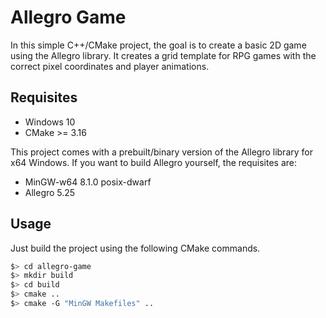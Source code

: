 # Allegro Game

In this simple C++/CMake project, the goal is to create a basic 2D game using the Allegro library. It creates a grid template for RPG games with the correct pixel coordinates and player animations.

## Requisites

- Windows 10
- CMake >= 3.16

This project comes with a prebuilt/binary version of the Allegro library for x64 Windows. If you want to build Allegro yourself, the requisites are:

- MinGW-w64 8.1.0 posix-dwarf
- Allegro 5.25

## Usage

Just build the project using the following CMake commands.

```bash
$> cd allegro-game
$> mkdir build
$> cd build
$> cmake ..
$> cmake -G "MinGW Makefiles" ..
```